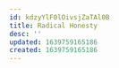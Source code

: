 ```yaml
---
id: kdzyYlF0lOivsjZaTAl0B
title: Radical Honesty
desc: ''
updated: 1639759165186
created: 1639759165186
---
```


